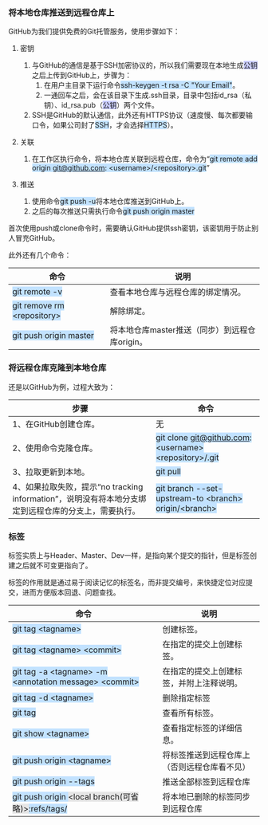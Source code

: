 ### 将本地仓库推送到远程仓库上

GitHub为我们提供免费的Git托管服务，使用步骤如下：

1. 密钥

   1. 与GitHub的通信是基于SSH加密协议的，所以我们需要现在本地生成<span style=background:#c9ccff>公钥</span>之后上传到GitHub上，步骤为：
      1. 在用户主目录下运行命令<span style=background:#c2e2ff>ssh-keygen -t rsa -C "Your Email"</span>。
      2. 一通回车之后，会在该目录下生成.ssh目录，目录中包括id_rsa（私钥）、id_rsa.pub（<span style=background:#c9ccff>公钥</span>）两个文件。
   2. SSH是GitHub的默认通信，此外还有HTTPS协议（速度慢、每次都要输口令，如果公司封了<span style=background:#c2e2ff>SSH</span>，才会选择<span style=background:#c2e2ff>HTTPS</span>）。

2. 关联

   1. 在工作区执行命令，将本地仓库关联到远程仓库，命令为“<span style=background:#c2e2ff>git remote add origin git@github.com: \<username>/\<repository>.git</span>”

3. 推送

   1. 使用命令<span style=background:#c2e2ff>git push -u</span>将本地仓库推送到GitHub上。
   2. 之后的每次推送只需执行命令<span style=background:#c2e2ff>git push origin master</span>

首次使用push或clone命令时，需要确认GitHub提供ssh密钥，该密钥用于防止别人冒充GitHub。

此外还有几个命令：

| 命令                                                         | 说明                                           |
| ------------------------------------------------------------ | ---------------------------------------------- |
| <span style=background:#c2e2ff>git remote -v</span>          | 查看本地仓库与远程仓库的绑定情况。             |
| <span style=background:#c2e2ff>git remove rm \<repository></span> | 解除绑定。                                     |
| <span style=background:#c2e2ff>git push origin master</span> | 将本地仓库master推送（同步）到远程仓库origin。 |



### 将远程仓库克隆到本地仓库

还是以GitHub为例，过程大致为：

| **步骤**                                                     | **命令**                                                     |
| ------------------------------------------------------------ | ------------------------------------------------------------ |
| 1、在GitHub创建仓库。                                        | 无                                                           |
| 2、使用命令克隆仓库。                                        | <span style=background:#c2e2ff>git clone git@github.com: \<username>\<repository>/.git</span> |
| 3、拉取更新到本地。                                          | <span style=background:#c2e2ff>git pull</span>               |
| 4、如果拉取失败，提示“no tracking information”，说明没有将本地分支绑定到远程仓库的分支上，需要执行。 | <span style=background:#c2e2ff>git branch --set-upstream-to \<branch> origin/\<branch></span> |



### 标签

标签实质上与Header、Master、Dev一样，是指向某个提交的指针，但是标签创建之后就不可变更指向了。

标签的作用就是通过易于阅读记忆的标签名，而非提交编号，来快捷定位对应提交，进而方便版本回退、问题查找。

| **命令**                                                     | **说明**                                     |
| ------------------------------------------------------------ | -------------------------------------------- |
| <span style=background:#c2e2ff>git tag \<tagname></span>     | 创建标签。                                   |
| <span style=background:#c2e2ff>git tag \<tagname> \<commit></span> | 在指定的提交上创建标签。                     |
| <span style=background:#c2e2ff>git tag -a  \<tagname> -m \<annotation message> \<commit></span> | 在指定的提交上创建标签，并附上注释说明。     |
| <span style=background:#c2e2ff>git tag -d \<tagname></span>  | 删除指定标签                                 |
| <span style=background:#c2e2ff>git tag</span>                | 查看所有标签。                               |
| <span style=background:#c2e2ff>git show \<tagname></span>    | 查看指定标签的详细信息。                     |
| <span style=background:#c2e2ff>git push origin \<tagname></span> | 将标签推送到远程仓库上（否则远程仓库看不见） |
| <span style=background:#c2e2ff>git push origin --tags</span> | 推送全部标签到远程仓库                       |
| <span style=background:#c2e2ff>git push origin <span style=background:#e6e6e6>\<local branch(可省略)></span>:refs/tags/</span> | 将本地已删除的标签同步到远程仓库             |

